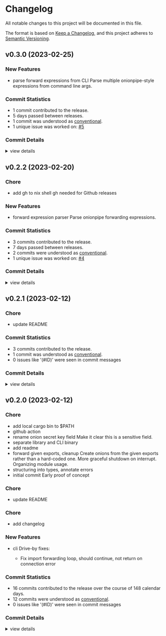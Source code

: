 # Changelog

All notable changes to this project will be documented in this file.

The format is based on [Keep a Changelog](https://keepachangelog.com/en/1.0.0/),
and this project adheres to [Semantic Versioning](https://semver.org/spec/v2.0.0.html).

## v0.3.0 (2023-02-25)

### New Features

 - <csr-id-b5554e040254cd4639b741f3d5b256857c126662/> parse forward expressions from CLI
   Parse multiple onionpipe-style expressions from command line args.

### Commit Statistics

<csr-read-only-do-not-edit/>

 - 1 commit contributed to the release.
 - 5 days passed between releases.
 - 1 commit was understood as [conventional](https://www.conventionalcommits.org).
 - 1 unique issue was worked on: [#5](https://github.com/cmars/onionpipe-rs/issues/5)

### Commit Details

<csr-read-only-do-not-edit/>

<details><summary>view details</summary>

 * **[#5](https://github.com/cmars/onionpipe-rs/issues/5)**
    - parse forward expressions from CLI ([`b5554e0`](https://github.com/cmars/onionpipe-rs/commit/b5554e040254cd4639b741f3d5b256857c126662))
</details>

## v0.2.2 (2023-02-20)

<csr-id-959c781bcca5a17d23edc388734f3ec232dfc3aa/>

### Chore

 - <csr-id-959c781bcca5a17d23edc388734f3ec232dfc3aa/> add gh to nix shell
   gh needed for Github releases

### New Features

 - <csr-id-28c832efe646a3c51d912ce9d2de487491b8065d/> forward expression parser
   Parse onionpipe forwarding expressions.

### Commit Statistics

<csr-read-only-do-not-edit/>

 - 3 commits contributed to the release.
 - 7 days passed between releases.
 - 2 commits were understood as [conventional](https://www.conventionalcommits.org).
 - 1 unique issue was worked on: [#4](https://github.com/cmars/onionpipe-rs/issues/4)

### Commit Details

<csr-read-only-do-not-edit/>

<details><summary>view details</summary>

 * **[#4](https://github.com/cmars/onionpipe-rs/issues/4)**
    - forward expression parser ([`28c832e`](https://github.com/cmars/onionpipe-rs/commit/28c832efe646a3c51d912ce9d2de487491b8065d))
 * **Uncategorized**
    - Release onionpipe v0.2.2 ([`122cbfa`](https://github.com/cmars/onionpipe-rs/commit/122cbfaa29c83efa5b7aced271fed74bfdfb5184))
    - add gh to nix shell ([`959c781`](https://github.com/cmars/onionpipe-rs/commit/959c781bcca5a17d23edc388734f3ec232dfc3aa))
</details>

## v0.2.1 (2023-02-12)

<csr-id-88be3cb690686fdb5c1d1d76f6b5e06e1431e3d7/>

### Chore

 - <csr-id-88be3cb690686fdb5c1d1d76f6b5e06e1431e3d7/> update README

### Commit Statistics

<csr-read-only-do-not-edit/>

 - 3 commits contributed to the release.
 - 1 commit was understood as [conventional](https://www.conventionalcommits.org).
 - 0 issues like '(#ID)' were seen in commit messages

### Commit Details

<csr-read-only-do-not-edit/>

<details><summary>view details</summary>

 * **Uncategorized**
    - Release onionpipe v0.2.1 ([`a46e82d`](https://github.com/cmars/onionpipe-rs/commit/a46e82df1ee9ce654dc64d7f00e335aaabbd79aa))
    - Release onionpipe v0.2.0 ([`6c505c9`](https://github.com/cmars/onionpipe-rs/commit/6c505c942cc9890a417f7775caff6a156ba19142))
    - update README ([`88be3cb`](https://github.com/cmars/onionpipe-rs/commit/88be3cb690686fdb5c1d1d76f6b5e06e1431e3d7))
</details>

## v0.2.0 (2023-02-12)

<csr-id-d096a5da2184ec04b1bbc1e02daf5bbc7c92250a/>
<csr-id-33b49d8f51496150fffae29f8d4ed746c0007f6e/>
<csr-id-f87b6b5a8b306f374ae9c4ea9a9c93abafb4e7f4/>
<csr-id-34b147be23f53e1b62bfa2f57301e0e9b86ac48f/>
<csr-id-dc64dbe89246a1a356a2a33d1fd29cecb9aff314/>
<csr-id-c9306cb34ecdd39393f65e20b83f13e8f671b66b/>
<csr-id-09760db9d14cd693b4e0f7f5784f48711ac1849b/>
<csr-id-ce286536a3833182ac650868d2263f426ef7fcf0/>
<csr-id-f85ff121415d0e482447d398b70a86fcac7b7f8a/>
<csr-id-88be3cb690686fdb5c1d1d76f6b5e06e1431e3d7/>

### Chore

 - <csr-id-d096a5da2184ec04b1bbc1e02daf5bbc7c92250a/> add local cargo bin to $PATH
 - <csr-id-33b49d8f51496150fffae29f8d4ed746c0007f6e/> github action
 - <csr-id-f87b6b5a8b306f374ae9c4ea9a9c93abafb4e7f4/> rename onion secret key field
   Make it clear this is a sensitive field.
 - <csr-id-34b147be23f53e1b62bfa2f57301e0e9b86ac48f/> separate library and CLI binary
 - <csr-id-dc64dbe89246a1a356a2a33d1fd29cecb9aff314/> add readme
 - <csr-id-c9306cb34ecdd39393f65e20b83f13e8f671b66b/> forward given exports, cleanup
   Create onions from the given exports rather than a hard-coded one.
   More graceful shutdown on interrupt.
   Organizing module usage.
 - <csr-id-09760db9d14cd693b4e0f7f5784f48711ac1849b/> structuring into types, annotate errors
 - <csr-id-ce286536a3833182ac650868d2263f426ef7fcf0/> initial commit
   Early proof of concept

### Chore

 - <csr-id-88be3cb690686fdb5c1d1d76f6b5e06e1431e3d7/> update README

### Chore

 - <csr-id-f85ff121415d0e482447d398b70a86fcac7b7f8a/> add changelog

### New Features

<csr-id-47c9f702b93b6a582bfbd9cb15190b13c86a71f0/>
<csr-id-2062d9a439e45d7ca8cf7e4c38ede9215a794059/>

 - <csr-id-52b4077cf2a4532d3eeadfcd32ac2e97f14c5872/> cli
   Drive-by fixes:
   - Fix import forwarding loop, should continue, not return on connection
   error

### Commit Statistics

<csr-read-only-do-not-edit/>

 - 16 commits contributed to the release over the course of 148 calendar days.
 - 12 commits were understood as [conventional](https://www.conventionalcommits.org).
 - 0 issues like '(#ID)' were seen in commit messages

### Commit Details

<csr-read-only-do-not-edit/>

<details><summary>view details</summary>

 * **Uncategorized**
    - Release onionpipe v0.2.0 ([`4b24e2e`](https://github.com/cmars/onionpipe-rs/commit/4b24e2e1081f69fb4e0e28efce259f3b0b979951))
    - add changelog ([`f85ff12`](https://github.com/cmars/onionpipe-rs/commit/f85ff121415d0e482447d398b70a86fcac7b7f8a))
    - Release onionpipe v0.2.0 ([`2b677d3`](https://github.com/cmars/onionpipe-rs/commit/2b677d3c7d00143c83a55f8e5c1328562e6667ae))
    - add local cargo bin to $PATH ([`d096a5d`](https://github.com/cmars/onionpipe-rs/commit/d096a5da2184ec04b1bbc1e02daf5bbc7c92250a))
    - Merge pull request #3 from cmars/feat/cli ([`5dc3f04`](https://github.com/cmars/onionpipe-rs/commit/5dc3f04522c952826a08b5045241b3d20cbc8230))
    - cli ([`52b4077`](https://github.com/cmars/onionpipe-rs/commit/52b4077cf2a4532d3eeadfcd32ac2e97f14c5872))
    - github action ([`33b49d8`](https://github.com/cmars/onionpipe-rs/commit/33b49d8f51496150fffae29f8d4ed746c0007f6e))
    - rename onion secret key field ([`f87b6b5`](https://github.com/cmars/onionpipe-rs/commit/f87b6b5a8b306f374ae9c4ea9a9c93abafb4e7f4))
    - Merge pull request #2 from cmars/feat/config ([`3ccfa64`](https://github.com/cmars/onionpipe-rs/commit/3ccfa64ac746757bc05beff1723d8f6ead367a6f))
    - config file ([`47c9f70`](https://github.com/cmars/onionpipe-rs/commit/47c9f702b93b6a582bfbd9cb15190b13c86a71f0))
    - separate library and CLI binary ([`34b147b`](https://github.com/cmars/onionpipe-rs/commit/34b147be23f53e1b62bfa2f57301e0e9b86ac48f))
    - implement imports ([`2062d9a`](https://github.com/cmars/onionpipe-rs/commit/2062d9a439e45d7ca8cf7e4c38ede9215a794059))
    - add readme ([`dc64dbe`](https://github.com/cmars/onionpipe-rs/commit/dc64dbe89246a1a356a2a33d1fd29cecb9aff314))
    - forward given exports, cleanup ([`c9306cb`](https://github.com/cmars/onionpipe-rs/commit/c9306cb34ecdd39393f65e20b83f13e8f671b66b))
    - structuring into types, annotate errors ([`09760db`](https://github.com/cmars/onionpipe-rs/commit/09760db9d14cd693b4e0f7f5784f48711ac1849b))
    - initial commit ([`ce28653`](https://github.com/cmars/onionpipe-rs/commit/ce286536a3833182ac650868d2263f426ef7fcf0))
</details>

